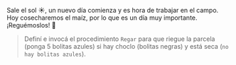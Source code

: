 <gs-attire attire-url="https://raw.githubusercontent.com/MumukiProject/mumuki-guia-gobstones-productividad/master/assets/attires/config_1582225722094.json"></gs-attire>

Sale el sol :sunny:, un nuevo día comienza y es hora de trabajar en el campo. Hoy cosecharemos el maíz, por lo que es un día muy importante. ¡Reguémoslos! :shower:

> Definí e invocá el procedimiento `Regar` para que riegue la parcela (ponga 5 bolitas azules) si hay choclo (bolitas negras) y está seca (`no hay bolitas azules`).
